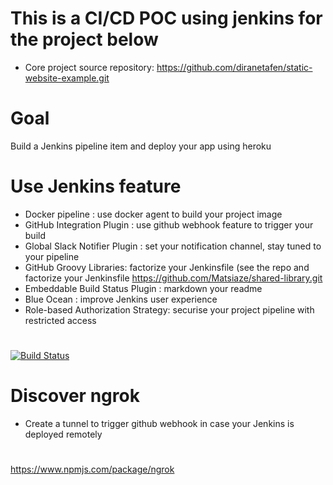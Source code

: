 # This is a CI/CD POC using jenkins for the project below
- Core project source repository: https://github.com/diranetafen/static-website-example.git
# Goal
Build a Jenkins pipeline item and deploy your app using heroku 
# Use Jenkins feature
- Docker pipeline : use docker agent to build your project image
- GitHub Integration Plugin : use github webhook feature to trigger your build
- Global Slack Notifier Plugin : set your notification channel, stay tuned to your pipeline
- GitHub Groovy Libraries: factorize your Jenkinsfile (see the repo and factorize your Jenkinsfile https://github.com/Matsiaze/shared-library.git
- Embeddable Build Status Plugin : markdown your readme
- Blue Ocean : improve Jenkins user experience
- Role-based Authorization Strategy: securise your project pipeline with restricted access
#
[![Build Status](http://192.168.56.9:8080/job/static-website-pipeline/badge/icon)](http://192.168.56.9:8080/job/static-website-pipeline/)
# Discover ngrok
- Create a tunnel to trigger github webhook in case your Jenkins is deployed remotely 
#
https://www.npmjs.com/package/ngrok
